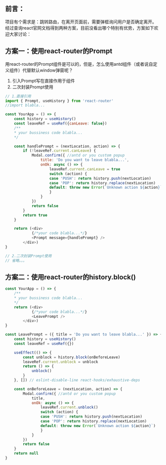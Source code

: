## 前言：
项目有个需求是：跳转路由，在离开页面前，需要弹框询问用户是否确定离开。
经过查询react官网文档得到两种方案，目前没看出哪个特别有优势，方案如下欢迎大家讨论：

## 方案一：使用react-router的Prompt
用react-router的Prompt组件是可以的，但是，怎么使用antd组件（或者说自定义组件）代替默认window弹窗呢？

1. 引入Prompt写在直接作用于组件
2. 二次封装Prompt使用

```javascript
// 1.直接引用
import { Prompt, useHistory } from 'react-router'
//import blabla...

const YourApp = () => {
	const history = useHistory()
	const leaveRef = useRef({canLeave: false})
	/**
	* your bussiness code blabla...
	*/

	const handlePrompt = (nextLocation, action) => {
		if (!leaveRef.current.canLeave) {
			Modal.confirm({ //antd or you custom popup
				title: 'Do you want to leave blabla...',
				onOk: async () => {
					leaveRef.current.canLeave = true
					switch (action) {
					case 'PUSH': return history.push(nextLocation)
					case 'POP': return history.replace(nextLocation)
					default: throw new Error(`Unknown action ${action}`)
					}
				}
			})
			return false
		}
		return true
	}

	return (<div>
			{/*your code blabla...*/}
			<Prompt message={handlePrompt} />
		</div>)
}
```
```javascript
// 2.二次封装Prompt使用
// 省略。。。
```

## 方案二：使用react-router的history.block()

```javascript
const YourApp = () => {
	/**
	* your bussiness code blabla...
	*/
	return (<div>
			{/*your code blabla...*/}
			<LeavePrompt />
		</div>)
}

const LeavePrompt = ({ title = 'Do you want to leave blabla...' }) => {
	const history = useHistory()
	const leaveRef = useRef({})

	useEffect(() => {
		const unblock = history.block(onBeforeLeave)
		leaveRef.current.unblock = unblock
		return () => {
			unblock()
		}
	}, []) // eslint-disable-line react-hooks/exhaustive-deps

	const onBeforeLeave = (nextLocation, action) => {
		Modal.confirm({ //antd or you custom popup
			title,
			onOk: async () => {
				leaveRef.current.unblock()
				switch (action) {
				case 'PUSH': return history.push(nextLocation)
				case 'POP': return history.replace(nextLocation)
				default: throw new Error(`Unknown action ${action}`)
				}
			}
		})
		return false
	}
	return null
}
```
